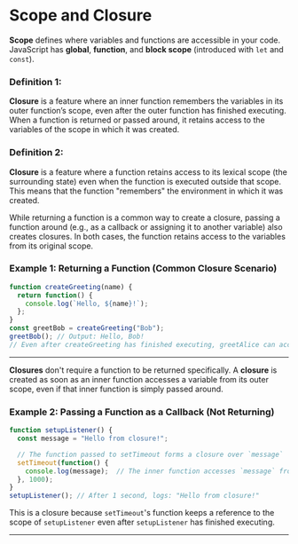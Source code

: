 # Scope and Closure

**Scope** defines where variables and functions are accessible in your code.  
JavaScript has **global**, **function**, and **block scope** (introduced with `let` and `const`).  

### Definition 1:  
**Closure** is a feature where an inner function remembers the variables in its outer function’s scope, even after the outer function has finished executing. When a function is returned or passed around, it retains access to the variables of the scope in which it was created.

### Definition 2:  
**Closure** is a feature where a function retains access to its lexical scope (the surrounding state) even when the function is executed outside that scope. This means that the function "remembers" the environment in which it was created.

While returning a function is a common way to create a closure, passing a function around (e.g., as a callback or assigning it to another variable) also creates closures. In both cases, the function retains access to the variables from its original scope.

### Example 1: Returning a Function (Common Closure Scenario)
```js
function createGreeting(name) {
  return function() {
    console.log(`Hello, ${name}!`);
  };
}
const greetBob = createGreeting("Bob");
greetBob(); // Output: Hello, Bob!
// Even after createGreeting has finished executing, greetAlice can access name.
```

---
**Closures** don't require a function to be returned specifically. A **closure** is created as soon as an inner function accesses a variable from its outer scope, even if that inner function is simply passed around.
### Example 2: Passing a Function as a Callback (Not Returning)
```js
function setupListener() {
  const message = "Hello from closure!";

  // The function passed to setTimeout forms a closure over `message`
  setTimeout(function() {
    console.log(message);  // The inner function accesses `message` from `setupListener`'s scope
  }, 1000);
}
setupListener(); // After 1 second, logs: "Hello from closure!"
```
This is a closure because `setTimeout`'s function keeps a reference to the scope of `setupListener` even after `setupListener` has finished executing.

---
